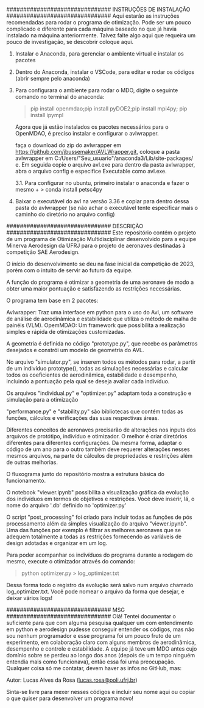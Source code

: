############################### INSTRUÇÕES DE INSTALAÇÃO ###############################
Aqui estarão as instruções recomendadas para rodar o programa de otimização. Pode ser um pouco complicado e diferente para cada máquina baseado no que já havia instalado na máquina anteriormente. Talvez falte algo aqui que requeira um pouco de investigação, se descobrir coloque aqui.

1. Instalar o Anaconda, para gerenciar o ambiente virtual e instalar os pacotes
2. Dentro do Anaconda, instalar o VSCode, para editar e rodar os códigos (abrir sempre pelo anaconda)
3. Para configurara o ambiente para rodar o MDO, digite o seguinte comando no terminal do anaconda:

    > pip install openmdao;pip install pyDOE2;pip install mpi4py; pip install ipympl

    Agora que já estão instalados os pacotes necessários para o OpenMDAO, é preciso instalar e configurar o avlwrapper.

    faça o download do zip do avlwrapper em https://github.com/jbussemaker/AVLWrapper.git, coloque a pasta avlwrapper em C:/Users/"Seu_usuario"/anaconda3/Lib/site-packages/ e. Em seguida copie o arquivo avl.exe para dentro da pasta avlwrapper, abra o arquivo config e especifice Executable como avl.exe.

    3.1. Para configurar no ubuntu, primeiro instalar o anaconda e fazer o mesmo + > conda install petsc4py

4. Baixar o executável do avl na versão 3.36 e copiar para dentro dessa pasta do avlwrapper (se não achar o executável tente especificar mais o caminho do diretório no arquivo config)

############################### DESCRIÇÃO ###############################
Este repositório contém o projeto de um programa de Otimização Multidisciplinar desenvolvido para a equipe Minerva Aerodesign da UFRJ para o projeto de aeronaves destinadas à competição SAE Aerodesign.

O início do desenvolvimento se deu na fase inicial da competição de 2023, porém com o intuito de servir ao futuro da equipe.

A função do programa é otimizar a geometria de uma aeronave de modo a obter uma maior pontuação e satisfazendo as restrições necessárias.

O programa tem base em 2 pacotes:

Avlwrapper: Traz uma interface em python para o uso do Avl, um software de análise de aerodinâmica e estabilidade que utiliza o método de malha de painéis (VLM).
OpemMDAO: Um framework que possibilita a realização simples e rápida de otimizações customizadas.

A geometria é definida no código "prototype.py", que recebe os parâmetros desejados e constrói um modelo de geometria do AVL.

No arquivo "simulator.py", se inserem todos os métodos para rodar, a partir de um indivíduo prototype(), todas as simulações necessárias e calcular todos os coeficientes de aerodinâmica, estabilidade e desempenho, incluindo a pontuação pela qual se deseja avaliar cada indivíduo.

Os arquivos "individual.py" e "optimizer.py" adaptam toda a construção e simulação para a otimização

"performance.py" e "stability.py" são bibliotecas que contém todas as funções, cálculos e verificações das suas respectivas áreas.

Diferentes conceitos de aeronaves precisarão de alterações nos inputs dos arquivos de protótipo, indivíduo e otimizador. O melhor é criar diretórios diferentes para diferentes configurações. Da mesma forma, adaptar o código de um ano para o outro também deve requerer alterações nesses mesmos arquivos, na parte de cálculos de propriedades e restrições além de outras melhorias.

O fluxograma junto do repositório mostra a estrutura básica do funcionamento.

O notebook "viewer.ipynb" possibilita a visualização gráfica da evolução dos indivíduos em termos de objetivos e restrições. Você deve inserir, lá, o nome do arquivo '.db' definido no 'optimizer.py'

O script "post_processing" foi criado para incluir todas as funções de pós processamento além da simples visualização do arquivo "viewer.ipynb". Uma das funções por exemplo é filtrar as melhores aeronaves que se adequem totalmente a todas as restrições fornecendo as variáveis de design adotadas e organizar em um log.

Para poder acompanhar os indivíduos do programa durante a rodagem do mesmo, execute o otimizador através do comando:

> python optimizer.py > log_optimizer.txt

Dessa forma todo o registro da evolução será salvo num arquivo chamado log_optimizer.txt. Você pode nomear o arquivo da forma que desejar, e deixar vários logs!

############################### MSG ###############################
Olá! Tentei documentar o suficiente para que com alguma pesquisa qualquer um com entendimento em python e aerodesign pudesse conseguir entender os códigos, mas não sou nenhum programador e esse programa foi um pouco fruto de um experimento, em colaboração claro com alguns membros de aerodinâmica, desempenho e controle e estabilidade. A equipe já teve um MDO antes cujo domínio sobre se perdeu ao longo dos anos (depois de um tempo ninguém entendia mais como funcionava), então essa foi uma preocupação. Qualquer coisa só me contatar, devem haver as infos no GitHub, mas:

Autor: Lucas Alves da Rosa (lucas.rosa@poli.ufrj.br)

Sinta-se livre para mexer nesses códigos e incluir seu nome aqui ou copiar o que quiser para desenvolver um programa novo!